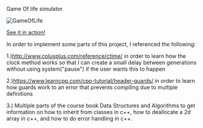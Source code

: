 Game Of life simulator

![GameOfLife](https://user-images.githubusercontent.com/43594702/119759860-d46bc280-be5d-11eb-9484-1954a0b4e0a9.png)

[See it in action!](https://www.youtube.com/watch?v=9WaMRaPWijA)

In order to implement some parts of this project, I referenced the following:

1.)http://www.cplusplus.com/reference/ctime/ in order to learn how the clock method works so that I can create 
a small delay between generations without using system("pause") if the user wants this to happen

2.)https://www.learncpp.com/cpp-tutorial/header-guards/ in order to learn how guards work to 
an error that prevents compiling due to multiple definitions

3.) Multiple parts of the course book Data Structures and Algorithms to get information on how to inherit from classes
in c++, how to deallocate a 2d array in c++, and how to do error handling in c++.
